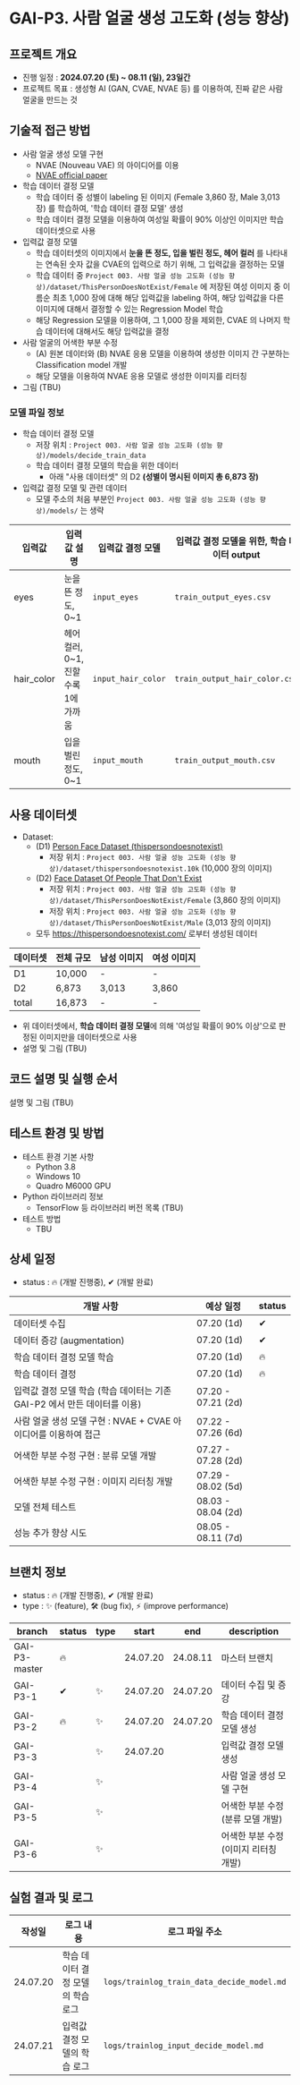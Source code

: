 # GAI-P3. 사람 얼굴 생성 고도화 (성능 향상)
## 프로젝트 개요
* 진행 일정 : **2024.07.20 (토) ~ 08.11 (일), 23일간**
* 프로젝트 목표 : 생성형 AI (GAN, CVAE, NVAE 등) 를 이용하여, 진짜 같은 사람 얼굴을 만드는 것

## 기술적 접근 방법
* 사람 얼굴 생성 모델 구현
  * NVAE (Nouveau VAE) 의 아이디어를 이용
  * [NVAE official paper](https://arxiv.org/pdf/2007.03898)
* 학습 데이터 결정 모델
  * 학습 데이터 중 성별이 labeling 된 이미지 (Female 3,860 장, Male 3,013 장) 를 학습하여, '학습 데이터 결정 모델' 생성
  * 학습 데이터 결정 모델을 이용하여 여성일 확률이 90% 이상인 이미지만 학습 데이터셋으로 사용 
* 입력값 결정 모델
  * 학습 데이터셋의 이미지에서 **눈을 뜬 정도, 입을 벌린 정도, 헤어 컬러** 를 나타내는 연속된 숫자 값을 CVAE의 입력으로 하기 위해, 그 입력값을 결정하는 모델
  * 학습 데이터 중 ```Project 003. 사람 얼굴 성능 고도화 (성능 향상)/dataset/ThisPersonDoesNotExist/Female``` 에 저장된 여성 이미지 중 이름순 최초 1,000 장에 대해 해당 입력값을 labeling 하여, 해당 입력값을 다른 이미지에 대해서 결정할 수 있는 Regression Model 학습
  * 해당 Regression 모델을 이용하여, 그 1,000 장을 제외한, CVAE 의 나머지 학습 데이터에 대해서도 해당 입력값을 결정
* 사람 얼굴의 어색한 부분 수정
  * (A) 원본 데이터와 (B) NVAE 응용 모델을 이용하여 생성한 이미지 간 구분하는 Classification model 개발
  * 해당 모델을 이용하여 NVAE 응용 모델로 생성한 이미지를 리터칭
* 그림 (TBU)

### 모델 파일 정보
* 학습 데이터 결정 모델
  * 저장 위치 : ```Project 003. 사람 얼굴 성능 고도화 (성능 향상)/models/decide_train_data``` 
  * 학습 데이터 결정 모델의 학습을 위한 데이터
    * 아래 "사용 데이터셋" 의 D2 **(성별이 명시된 이미지 총 6,873 장)**
* 입력값 결정 모델 및 관련 데이터
  * 모델 주소의 처음 부분인 ```Project 003. 사람 얼굴 성능 고도화 (성능 향상)/models/``` 는 생략

| 입력값       | 입력값 설명                  | 입력값 결정 모델                                                       | 입력값 결정 모델을 위한, 학습 데이터 output                                          | 입력값 결정 모델이 판정한, 모든 이미지에 대한 output                                       | 
|-------------------------------|-------------------------|-----------------------------------------------------------------|-----------------------------------------------------------------------|-------------------------------------------------------------------------|
| eyes      | 눈을 뜬 정도, 0~1            | ```input_eyes```       | ```train_output_eyes.csv```       | ```all_output_eyes.csv```       |
| hair_color | 헤어 컬러, 0~1, 진할수록 1에 가까움 | ```input_hair_color``` | ```train_output_hair_color.csv``` | ```all_output_hair_color.csv``` |
| mouth     | 입을 벌린 정도, 0~1 | ```input_mouth```        | ```train_output_mouth.csv``` | ```all_output_mouth.csv```         |

## 사용 데이터셋
* Dataset:
  * (D1) [Person Face Dataset (thispersondoesnotexist)](https://www.kaggle.com/datasets/almightyj/person-face-dataset-thispersondoesnotexist)
    * 저장 위치 : ```Project 003. 사람 얼굴 성능 고도화 (성능 향상)/dataset/thispersondoesnotexist.10k``` (10,000 장의 이미지)
  * (D2) [Face Dataset Of People That Don't Exist](https://www.kaggle.com/datasets/bwandowando/all-these-people-dont-exist)
    * 저장 위치 : ```Project 003. 사람 얼굴 성능 고도화 (성능 향상)/dataset/ThisPersonDoesNotExist/Female``` (3,860 장의 이미지)
    * 저장 위치 : ```Project 003. 사람 얼굴 성능 고도화 (성능 향상)/dataset/ThisPersonDoesNotExist/Male``` (3,013 장의 이미지)
  * 모두 https://thispersondoesnotexist.com/ 로부터 생성된 데이터

|데이터셋|전체 규모| 남성 이미지 | 여성 이미지 |
|---|---|--------|--------|
|D1|10,000| -      | -      |
|D2|6,873| 3,013  | 3,860  |
|total|16,873| -      | -      |

* 위 데이터셋에서, **학습 데이터 결정 모델**에 의해 '여성일 확률이 90% 이상'으로 판정된 이미지만을 데이터셋으로 사용
* 설명 및 그림 (TBU)

## 코드 설명 및 실행 순서
설명 및 그림 (TBU)

## 테스트 환경 및 방법
* 테스트 환경 기본 사항
  * Python 3.8
  * Windows 10
  * Quadro M6000 GPU
* Python 라이브러리 정보
  * TensorFlow 등 라이브러리 버전 목록 (TBU)
* 테스트 방법
  * TBU

## 상세 일정
* status : 🔥 (개발 진행중), ✔ (개발 완료)

|개발 사항|예상 일정|status|
|---|---|---|
|데이터셋 수집|07.20 (1d)|✔|
|데이터 증강 (augmentation)|07.20 (1d)|✔|
|학습 데이터 결정 모델 학습|07.20 (1d)|🔥|
|학습 데이터 결정|07.20 (1d)|🔥|
|입력값 결정 모델 학습 (학습 데이터는 기존 GAI-P2 에서 만든 데이터를 이용)|07.20 - 07.21 (2d)||
|사람 얼굴 생성 모델 구현 : NVAE + CVAE 아이디어를 이용하여 접근|07.22 - 07.26 (6d)||
|어색한 부분 수정 구현 : 분류 모델 개발|07.27 - 07.28 (2d)||
|어색한 부분 수정 구현 : 이미지 리터칭 개발|07.29 - 08.02 (5d)||
|모델 전체 테스트|08.03 - 08.04 (2d)||
|성능 추가 향상 시도|08.05 - 08.11 (7d)||

## 브랜치 정보
* status : 🔥 (개발 진행중), ✔ (개발 완료)
* type : ✨ (feature), 🛠 (bug fix), ⚡ (improve performance)

|branch|status|type|start|end|description|
|---|---|---|---|---|---|
|GAI-P3-master|🔥||24.07.20|24.08.11|마스터 브랜치|
|GAI-P3-1|✔|✨|24.07.20|24.07.20|데이터 수집 및 증강|
|GAI-P3-2|🔥|✨|24.07.20|24.07.20|학습 데이터 결정 모델 생성|
|GAI-P3-3||✨|24.07.20||입력값 결정 모델 생성|
|GAI-P3-4||✨|||사람 얼굴 생성 모델 구현|
|GAI-P3-5||✨|||어색한 부분 수정 (분류 모델 개발)|
|GAI-P3-6||✨|||어색한 부분 수정 (이미지 리터칭 개발)|

## 실험 결과 및 로그

| 작성일      | 로그 내용               | 로그 파일 주소                                       |
|----------|---------------------|------------------------------------------------|
| 24.07.20 | 학습 데이터 결정 모델의 학습 로그 | ```logs/trainlog_train_data_decide_model.md``` |
| 24.07.21 | 입력값 결정 모델의 학습 로그    | ```logs/trainlog_input_decide_model.md```      |